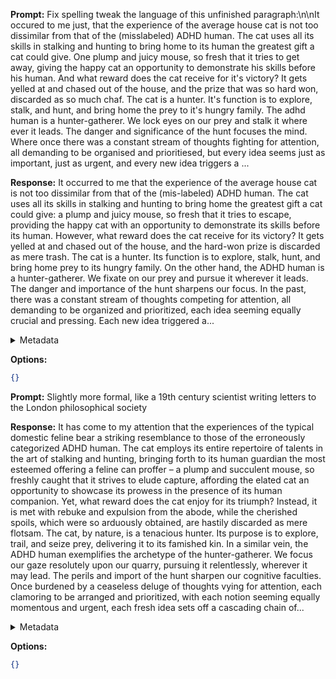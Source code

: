 **Prompt:**
Fix spelling tweak the language of this unfinished paragraph:\n\nIt occured to me just, that the experience of the average house cat is not too dissimilar from that of the (misslabeled) ADHD human. The cat uses all its skills in stalking and hunting to bring home to its human the greatest gift a cat could give. One plump and juicy mouse, so fresh that it tries to get away, giving the happy cat an opportunity to demonstrate his skills before his human. And what reward does the cat receive for it's victory? It gets yelled at and chased out of the house, and the prize that was so hard won, discarded as so much chaf. The cat is a hunter. It's function is to explore, stalk, and hunt, and bring home the prey to it's hungry family.  The adhd human is a hunter-gatherer. We lock eyes on our prey and stalk it where ever it leads. The danger and significance of the hunt focuses the mind. Where once there was a constant stream of thoughts fighting for attention, all demanding to be organised and prioritiesed, but every idea seems just as important, just as urgent, and every new idea triggers a ...

**Response:**
It occurred to me that the experience of the average house cat is not too dissimilar from that of the (mis-labeled) ADHD human. The cat uses all its skills in stalking and hunting to bring home the greatest gift a cat could give: a plump and juicy mouse, so fresh that it tries to escape, providing the happy cat with an opportunity to demonstrate its skills before its human. However, what reward does the cat receive for its victory? It gets yelled at and chased out of the house, and the hard-won prize is discarded as mere trash. The cat is a hunter. Its function is to explore, stalk, hunt, and bring home prey to its hungry family. On the other hand, the ADHD human is a hunter-gatherer. We fixate on our prey and pursue it wherever it leads. The danger and importance of the hunt sharpens our focus. In the past, there was a constant stream of thoughts competing for attention, all demanding to be organized and prioritized, each idea seeming equally crucial and pressing. Each new idea triggered a...

<details><summary>Metadata</summary>

- Duration: 9087 ms
- Datetime: 2023-09-04T11:46:14.110559
- Model: gpt-3.5-turbo-0613

</details>

**Options:**
```json
{}
```

**Prompt:**
Slightly more formal, like a 19th century scientist writing letters to the London philosophical society

**Response:**
It has come to my attention that the experiences of the typical domestic feline bear a striking resemblance to those of the erroneously categorized ADHD human. The cat employs its entire repertoire of talents in the art of stalking and hunting, bringing forth to its human guardian the most esteemed offering a feline can proffer – a plump and succulent mouse, so freshly caught that it strives to elude capture, affording the elated cat an opportunity to showcase its prowess in the presence of its human companion. Yet, what reward does the cat enjoy for its triumph? Instead, it is met with rebuke and expulsion from the abode, while the cherished spoils, which were so arduously obtained, are hastily discarded as mere flotsam. The cat, by nature, is a tenacious hunter. Its purpose is to explore, trail, and seize prey, delivering it to its famished kin. In a similar vein, the ADHD human exemplifies the archetype of the hunter-gatherer. We focus our gaze resolutely upon our quarry, pursuing it relentlessly, wherever it may lead. The perils and import of the hunt sharpen our cognitive faculties. Once burdened by a ceaseless deluge of thoughts vying for attention, each clamoring to be arranged and prioritized, with each notion seeming equally momentous and urgent, each fresh idea sets off a cascading chain of...

<details><summary>Metadata</summary>

- Duration: 13731 ms
- Datetime: 2023-09-04T11:48:32.873245
- Model: gpt-3.5-turbo-0613

</details>

**Options:**
```json
{}
```

